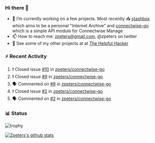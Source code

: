 ### Hi there 👋


- 🔭 I’m currently working on a few projects.  Most recently :inbox_tray: [stashbox](https://github.com/zpeters/stashbox) which aims to be a personal "Internet Archive" and [connectwise-go](https://github.com/zpeters/connectwise-go) which is a simple API module for Connectwise Manage
- 📫 How to reach me: zpeters@gmail.com, @zpeters on twitter
- 👋 See some of my other projects at at [The Helpful Hacker](https://thehelpfulhacker.net)

### :zap: Recent Activity

<!--START_SECTION:activity-->
1. ❗️ Closed issue [#10](https://github.com/zpeters/connectwise-go/issues/10) in [zpeters/connectwise-go](https://github.com/zpeters/connectwise-go)
2. ❗️ Closed issue [#9](https://github.com/zpeters/connectwise-go/issues/9) in [zpeters/connectwise-go](https://github.com/zpeters/connectwise-go)
3. 🗣 Commented on [#9](https://github.com/zpeters/connectwise-go/issues/9) in [zpeters/connectwise-go](https://github.com/zpeters/connectwise-go)
4. ❗️ Closed issue [#2](https://github.com/zpeters/connectwise-go/issues/2) in [zpeters/connectwise-go](https://github.com/zpeters/connectwise-go)
5. 🗣 Commented on [#2](https://github.com/zpeters/connectwise-go/issues/2) in [zpeters/connectwise-go](https://github.com/zpeters/connectwise-go)
<!--END_SECTION:activity-->

### :bar_chart: Status

![trophy](https://github-profile-trophy.vercel.app/?username=zpeters)

[![Zpeters's github stats](https://github-readme-stats.vercel.app/api?username=zpeters)](https://github.com/zpeters/github-readme-stats&show_icons=true)
